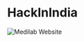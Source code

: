 # HackInIndia

![Medilab Website](https://github.com/chetanpandey1266/HackInIndia/blob/master/medilab.gif)
